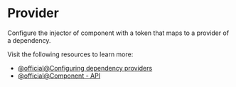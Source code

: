 # Provider

Configure the injector of component with a token that maps to a provider of a dependency.

Visit the following resources to learn more:

- [@official@Configuring dependency providers](https://angular.dev/guide/di/dependency-injection-providers)
- [@official@Component - API](https://angular.dev/api/core/Component#providers)
